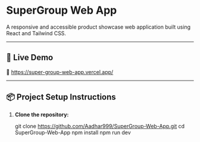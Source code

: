 # SuperGroup Web App

A responsive and accessible product showcase web application built using React and Tailwind CSS.

---

## 🚀 Live Demo

🔗 https://super-group-web-app.vercel.app/

---

## 📦 Project Setup Instructions

1. **Clone the repository:**

   
   git clone https://github.com/Aadhar999/SuperGroup-Web-App.git
   cd SuperGroup-Web-App
   npm install
   npm run dev


